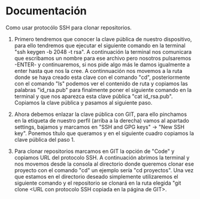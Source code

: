 # Documentación

Como usar protocólo SSH para clonar repositorios.

1. Primero tendremos que conocer la clave pública de nuestro dispositivo, para ello tendremos que ejecutar el siguiente comando en la terminal "ssh keygen -b 2048 -t rsa". A continuación la terminal nos comunicara que escribamos un nombre para ese archivo pero nosotros pulsaremos -ENTER- y continuaremos, si nos pide algo más le damos igualmente a enter hasta que nos la cree. A continnuación nos movemos a la ruta donde se haya creado esta clave con el comando "cd", posteriormente con el comando "ls" podemos ver el contenido de ruta y copiamos las palabras "id_rsa.pub" para finalmente poner el siguiente comando en la terminal y que nos aparezca esta clave pública "cat id_rsa.pub". Copiamos la clave pública y pasamos al siguiente paso.

2. Ahora debemos enlazar la clave pública con GIT, para ello pinchamos en la etiqueta de nuestro perfil (arriba a la derecha) vamos al apartado settings, bajamos y marcamos en "SSH and GPG keys" -> "New SSH key". Ponemos título que queramos y en el siguiente cuadro copiamos la clave pública del paso 1.

3. Para clonar repositorios marcamos en GIT la opción de "Code" y copiamos URL del protocolo SSH. A continuación abrimos la terminal y nos movemos desde la consola al directorio donde queremos clonar ese proyecto con el comando "cd" un ejemplo sería "cd proyectos". Una vez que estamos en el directorio deseado simplemente utilizaremos el siguiente comando y el repositorio se clonará en la ruta elegida "git clone <URL con protocolo SSH copiada en la página de GIT>.